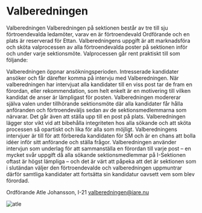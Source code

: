 # Valberedningen

Valberedningen
Valberedningen på sektionen består av tre till sju förtroendevalda ledamöter, varav en är förtroendevald Ordförande och en plats är reserverad för Ettan. Valberedningens uppgift är att marknadsföra och sköta valprocessen av alla förtroendevalda poster på sektionen inför och under varje sektionsmöte. Valprocessen går rent praktiskt till som följande:

Valberedningen öppnar ansökningsperioden.
Intresserade kandidater ansöker och får därefter komma på intervju med Valberedningen.
När valberedningen har intervjuat alla kandidater till en viss post tar de fram en förordan, eller rekommendation, som helt enkelt är en motivering till vilken kandidat de anser är lämpligast för posten.
Valberedningen modererar själva valen under tillhörande sektionsmöte där alla kandidater får hålla anföranden och förtroendeväljs sedan av de sektionsmedlemmarna som närvarar. Det går även att ställa upp till en post på plats.
Valberedningen lägger stor vikt vid att bibehålla integriteten hos alla sökande och att sköta processen så opartiskt och lika för alla som möjligt. Valberedningens intervjuer är till för att förbereda kandidaten för SM och är en chans att bolla idéer inför sitt anförande och ställa frågor. Valberedningen använder intervjun som underlag för att sammanställa en förordan till varje post – en mycket svår uppgift då alla sökande sektionsmedlemmar på I-Sektionen oftast är högst lämpliga – och det är värt att påpeka att det är sektionen som i slutändan väljer den förtroendevalde och valberedningen uppmuntrar därför samtliga kandidater att fortsätta sin kandidatur oavsett vem som blev förordad.

Ordförande
Atle Johansson, I-21 valberedningen@iare.nu

![atle](/img/Atle.png)